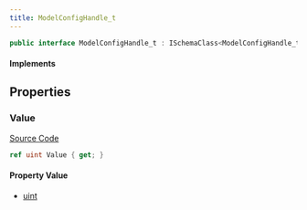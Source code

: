 ```yaml
---
title: ModelConfigHandle_t
---
```


```csharp
public interface ModelConfigHandle_t : ISchemaClass<ModelConfigHandle_t>, ISchemaField, ISchemaClass, INativeHandle
```

#### Implements

## Properties

### Value

[Source Code](https://github.com/swiftly-solution/swiftlys2/blob/main/managed/src/SwiftlyS2.Generated/Schemas/Interfaces/ModelConfigHandle_t.cs#L17)

```csharp
ref uint Value { get; }
```

#### Property Value

- [uint](https://learn.microsoft.com/dotnet/api/system.uint32)

